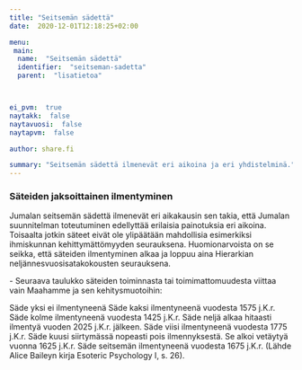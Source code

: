 ```yaml
---
title: "Seitsemän sädettä"
date:  2020-12-01T12:18:25+02:00

menu:
 main:
  name:  "Seitsemän sädettä"
  identifier:  "seitseman-sadetta"
  parent:  "lisatietoa"



ei_pvm:  true
naytakk:  false
naytavuosi:  false
naytapvm:  false

author: share.fi

summary: "Seitsemän sädettä ilmenevät eri aikoina ja eri yhdistelminä."
---
```

<p class="alustus"></p>

### Säteiden jaksoittainen ilmentyminen

Jumalan seitsemän sädettä ilmenevät eri aikakausin sen takia, että Jumalan suunnitelman toteutuminen edellyttää erilaisia painotuksia eri aikoina. Toisaalta jotkin säteet eivät ole ylipäätään mahdollisia esimerkiksi ihmiskunnan kehittymättömyyden seurauksena. Huomionarvoista on se seikka, että säteiden ilmentyminen alkaa ja loppuu aina Hierarkian neljännesvuosisatakokousten seurauksena.

<div class="qna">
- Seuraava taulukko säteiden toiminnasta tai toimimattomuudesta viittaa vain Maahamme ja sen kehitysmuotoihin:

Säde yksi ei ilmentyneenä
Säde kaksi ilmentyneenä vuodesta 1575 j.K.r.
Säde kolme ilmentyneenä vuodesta 1425 j.K.r.
Säde neljä alkaa hitaasti ilmentyä vuoden
2025 j.K.r. jälkeen.
Säde viisi ilmentyneenä vuodesta 1775 j.K.r.
Säde kuusi siirtymässä nopeasti pois
ilmennyksestä.
Se alkoi vetäytyä vuonna 1625 j.K.r.
Säde seitsemän ilmentyneenä vuodesta 1675 j.K.r.
(Lähde Alice Baileyn kirja Esoteric Psychology I, s. 26).
</div>